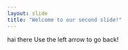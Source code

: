 ```yaml
---
layout: slide
title: "Welcome to our second slide!"
---
```

hai there
Use the left arrow to go back!
